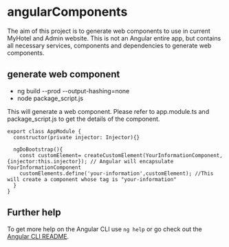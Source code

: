 # angularComponents

The aim of this project is to generate web components to use in current MyHotel and Admin website.
This is not an Angular entire app, but contains all necessary services, components and dependencies to generate web components.

## generate web component

* ng build --prod --output-hashing=none
* node package_script.js


This will generate a web component.
Please refer to app.module.ts and package_script.js to get the details of the component.

```
export class AppModule { 
  constructor(private injector: Injector){}

  ngDoBootstrap(){
    const customElement= createCustomElement(YourInformationComponent,{injector:this.injector}); // Angular will encapsulate YourInformationComponent
    customElements.define('your-information',customElement); //This will create a component whose tag is "your-information"
  }
}
```


## Further help

To get more help on the Angular CLI use `ng help` or go check out the [Angular CLI README](https://github.com/angular/angular-cli/blob/master/README.md).
